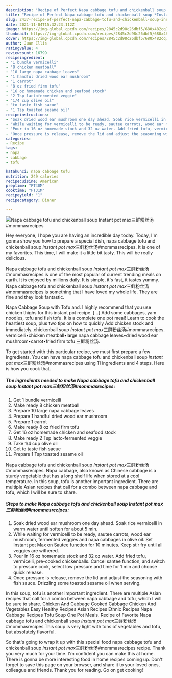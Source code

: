 ```yaml
---
description: "Recipe of Perfect Napa cabbage tofu and chickenball soup *Instant pot max*三鲜粉丝汤#mommasrecipes"
title: "Recipe of Perfect Napa cabbage tofu and chickenball soup *Instant pot max*三鲜粉丝汤#mommasrecipes"
slug: 2437-recipe-of-perfect-napa-cabbage-tofu-and-chickenball-soup-instant-pot-maxmommasrecipes
date: 2021-11-04T15:32:23.112Z
image: https://img-global.cpcdn.com/recipes/2845c2d98c26dbf5/680x482cq70/napa-cabbage-tofu-and-chickenball-soup-instant-pot-max三鲜粉丝汤mommasrecipes-recipe-main-photo.jpg
thumbnail: https://img-global.cpcdn.com/recipes/2845c2d98c26dbf5/680x482cq70/napa-cabbage-tofu-and-chickenball-soup-instant-pot-max三鲜粉丝汤mommasrecipes-recipe-main-photo.jpg
cover: https://img-global.cpcdn.com/recipes/2845c2d98c26dbf5/680x482cq70/napa-cabbage-tofu-and-chickenball-soup-instant-pot-max三鲜粉丝汤mommasrecipes-recipe-main-photo.jpg
author: Juan Ellis
ratingvalue: 4
reviewcount: 16799
recipeingredient:
- "1 bundle vermicelli"
- "8 chicken meatball"
- "10 large napa cabbage leaves"
- "1 handful dried wood ear mushroom"
- "1 carrot"
- "8 oz fried firm tofu"
- "16 oz homemade chicken and seafood stock"
- "2 Tsp lactofermented veggie"
- "1/4 cup olive oil"
- "to taste fish sacue"
- "1 Tsp toasted sesame oil"
recipeinstructions:
- "Soak dried wood ear mushroom one day ahead. Soak rice vermicelli in warm water until soften for about 5 min."
- "While waiting for vermicelli to be ready, sautee carrots, wood ear mushroom, fermented veggies and napa cabbages in olive oil. Set Instant pot Max on Sautee function for 10 minutes. Keep stir fry until all veggies are withered."
- "Pour in 16 oz homemade stock and 32 oz water. Add fried tofu, vermicelli, pre-cooked chickenballs. Cancel santee function, and switch to pressure cook, select low pressure and time for 1 min and choose quick release."
- "Once pressure is release, remove the lid and adjust the seasoning with fish sauce. Drizzling some toasted sesame oil when serving."
categories:
- Recipe
tags:
- napa
- cabbage
- tofu

katakunci: napa cabbage tofu 
nutrition: 249 calories
recipecuisine: American
preptime: "PT40M"
cooktime: "PT31M"
recipeyield: "1"
recipecategory: Dinner

---
```



![Napa cabbage tofu and chickenball soup *Instant pot max*三鲜粉丝汤#mommasrecipes](https://img-global.cpcdn.com/recipes/2845c2d98c26dbf5/680x482cq70/napa-cabbage-tofu-and-chickenball-soup-instant-pot-max三鲜粉丝汤mommasrecipes-recipe-main-photo.jpg)

Hey everyone, I hope you are having an incredible day today. Today, I'm gonna show you how to prepare a special dish, napa cabbage tofu and chickenball soup *instant pot max*三鲜粉丝汤#mommasrecipes. It is one of my favorites. This time, I will make it a little bit tasty. This will be really delicious.

Napa cabbage tofu and chickenball soup *Instant pot max*三鲜粉丝汤#mommasrecipes is one of the most popular of current trending meals on earth. It is enjoyed by millions daily. It is simple, it's fast, it tastes yummy. Napa cabbage tofu and chickenball soup *Instant pot max*三鲜粉丝汤#mommasrecipes is something that I have loved my whole life. They are fine and they look fantastic.

Napa Cabbage Soup with Tofu and. I highly recommend that you use chicken thighs for this instant pot recipe. […] Add some cabbages, yam noodles, tofu and fish tofu. It is a complete one pot meal! Learn to cook the heartiest soup, plus two tips on how to quickly Add chicken stock and immediately..chickenball soup *Instant pot max*三鲜粉丝汤#mommasrecipes. vermicelli•chicken meatball•large napa cabbage leaves•dried wood ear mushroom•carrot•fried firm tofu 三鲜粉丝汤.


To get started with this particular recipe, we must first prepare a few ingredients. You can have napa cabbage tofu and chickenball soup *instant pot max*三鲜粉丝汤#mommasrecipes using 11 ingredients and 4 steps. Here is how you cook that.

<!--inarticleads1-->

##### The ingredients needed to make Napa cabbage tofu and chickenball soup *Instant pot max*三鲜粉丝汤#mommasrecipes:

1. Get 1 bundle vermicelli
1. Make ready 8 chicken meatball
1. Prepare 10 large napa cabbage leaves
1. Prepare 1 handful dried wood ear mushroom
1. Prepare 1 carrot
1. Make ready 8 oz fried firm tofu
1. Get 16 oz homemade chicken and seafood stock
1. Make ready 2 Tsp lacto-fermented veggie
1. Take 1/4 cup olive oil
1. Get to taste fish sacue
1. Prepare 1 Tsp toasted sesame oil


Napa cabbage tofu and chickenball soup *Instant pot max*三鲜粉丝汤#mommasrecipes. Napa cabbage, also known as Chinese cabbage is a sturdy vegetable that has a long shelf life when stored at a cool temperature. In this soup, tofu is another important ingredient. There are multiple Asian recipes that call for a combo between napa cabbage and tofu, which I will be sure to share. 

<!--inarticleads2-->

##### Steps to make Napa cabbage tofu and chickenball soup *Instant pot max*三鲜粉丝汤#mommasrecipes:

1. Soak dried wood ear mushroom one day ahead. Soak rice vermicelli in warm water until soften for about 5 min.
1. While waiting for vermicelli to be ready, sautee carrots, wood ear mushroom, fermented veggies and napa cabbages in olive oil. Set Instant pot Max on Sautee function for 10 minutes. Keep stir fry until all veggies are withered.
1. Pour in 16 oz homemade stock and 32 oz water. Add fried tofu, vermicelli, pre-cooked chickenballs. Cancel santee function, and switch to pressure cook, select low pressure and time for 1 min and choose quick release.
1. Once pressure is release, remove the lid and adjust the seasoning with fish sauce. Drizzling some toasted sesame oil when serving.


In this soup, tofu is another important ingredient. There are multiple Asian recipes that call for a combo between napa cabbage and tofu, which I will be sure to share. Chicken And Cabbage Cooked Cabbage Chicken And Vegetables Easy Healthy Recipes Asian Recipes Ethnic Recipes Napa Cabbage Recipes Tofu Soup One Pot Meals. Recipe of Favorite Napa cabbage tofu and chickenball soup *Instant pot max*三鲜粉丝汤#mommasrecipes This soup is very light with tons of vegetables and tofu, but absolutely flavorful. 

So that's going to wrap it up with this special food napa cabbage tofu and chickenball soup *instant pot max*三鲜粉丝汤#mommasrecipes recipe. Thank you very much for your time. I'm confident you can make this at home. There is gonna be more interesting food in home recipes coming up. Don't forget to save this page on your browser, and share it to your loved ones, colleague and friends. Thank you for reading. Go on get cooking!
